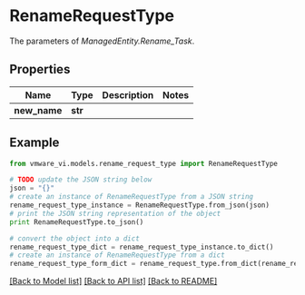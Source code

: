 # RenameRequestType

The parameters of *ManagedEntity.Rename_Task*. 

## Properties
Name | Type | Description | Notes
------------ | ------------- | ------------- | -------------
**new_name** | **str** |  | 

## Example

```python
from vmware_vi.models.rename_request_type import RenameRequestType

# TODO update the JSON string below
json = "{}"
# create an instance of RenameRequestType from a JSON string
rename_request_type_instance = RenameRequestType.from_json(json)
# print the JSON string representation of the object
print RenameRequestType.to_json()

# convert the object into a dict
rename_request_type_dict = rename_request_type_instance.to_dict()
# create an instance of RenameRequestType from a dict
rename_request_type_form_dict = rename_request_type.from_dict(rename_request_type_dict)
```
[[Back to Model list]](../README.md#documentation-for-models) [[Back to API list]](../README.md#documentation-for-api-endpoints) [[Back to README]](../README.md)


